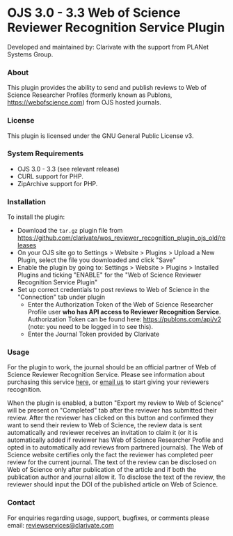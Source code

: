 # OJS 3.0 - 3.3 Web of Science Reviewer Recognition Service Plugin
Developed and maintained by: Clarivate with the support from PLANet Systems Group.

### About
This plugin provides the ability to send and publish reviews to Web of Science Researcher Profiles (formerly known as Publons, https://webofscience.com) from OJS hosted journals.

### License
This plugin is licensed under the GNU General Public License v3.

### System Requirements
- OJS 3.0 - 3.3 (see relevant release)
- CURL support for PHP.
- ZipArchive support for PHP.

### Installation
To install the plugin:
 - Download the `tar.gz` plugin file from https://github.com/clarivate/wos_reviewer_recognition_plugin_ojs_old/releases
 - On your OJS site go to Settings > Website > Plugins > Upload a New Plugin, select the file you downloaded and click "Save"
 - Enable the plugin by going to:  Settings > Website > Plugins > Installed Plugins and ticking "ENABLE" for the "Web of Science Reviewer Recognition Service Plugin"
 - Set up correct credentials to post reviews to Web of Science in the "Connection" tab under plugin
   - Enter the Authorization Token of the Web of Science Researcher Profile user <b>who has API access to Reviewer Recognition Service</b>. Authorization Token can be found here: https://publons.com/api/v2 (note: you need to be logged in to see this).
   - Enter the Journal Token provided by Clarivate

### Usage
For the plugin to work, the journal should be an official partner of Web of Science Reviewer Recognition Service. Please see information about purchasing this service [here](https://clarivate.com/products/scientific-and-academic-research/research-publishing-solutions/reviewer-recognition-service/), or <a href="mailto:reviewservices@clarivate.com">email us</a> to start giving your reviewers recognition.


When the plugin is enabled, a button "Export my review to Web of Science" will be present on "Completed" tab after the reviewer has submitted their review. After the reviewer has clicked on this button and confirmed they want to send their review to Web of Science, the review data is sent automatically and reviewer receives an invitation to claim it (or it is automatically added if reviewer has Web of Science Researcher Profile and opted in to automatically add reviews from partnered journals).
The Web of Science website certifies only the fact the reviewer has completed peer review for the current journal. The text of the review can be disclosed on Web of Science only after publication of the article and if both the publication author and journal allow it. To disclose the text of the review, the reviewer should input the DOI of the published article on Web of Science.

### Contact
For enquiries regarding usage, support, bugfixes, or comments please email:
reviewservices@clarivate.com
